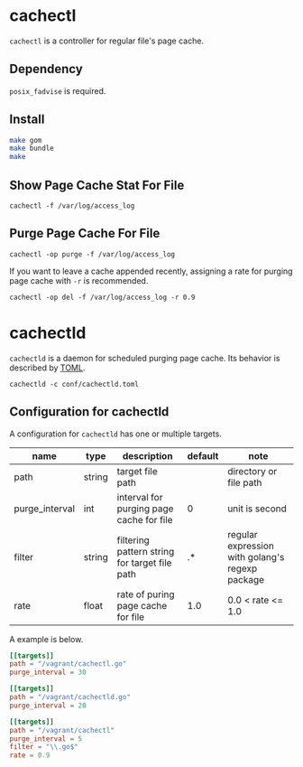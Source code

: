 # cachectl

`cachectl` is a controller for regular file's page cache. 

## Dependency

`posix_fadvise` is required.

## Install

```bash
make gom
make bundle
make
```

## Show Page Cache Stat For File

```
cachectl -f /var/log/access_log
```

## Purge Page Cache For File

```
cachectl -op purge -f /var/log/access_log
```

If you want to leave a cache appended recently, assigning a rate for purging page cache with `-r` is recommended.

```
cachectl -op del -f /var/log/access_log -r 0.9
```

# cachectld

`cachectld` is a daemon for scheduled purging page cache. Its behavior is described by [TOML](https://github.com/toml-lang/toml).

```
cachectld -c conf/cachectld.toml
```

## Configuration for cachectld

A configuration for `cachectld` has one or multiple targets.

|name          |type  |description                                  |default|note                                           |
|--------------|------|---------------------------------------------|-------|-----------------------------------------------|
|path          |string|target file path                             |       |directory or file path                         |
|purge_interval|int   |interval for purging page cache for file     |0      |unit is second                                 |
|filter        |string|filtering pattern string for target file path|.*     |regular expression with golang's regexp package|
|rate          |float |rate of puring page cache for file           |1.0    |0.0 < rate <= 1.0                              |

A example is below.

```toml
[[targets]]
path = "/vagrant/cachectl.go"
purge_interval = 30

[[targets]]
path = "/vagrant/cachectld.go"
purge_interval = 20

[[targets]]
path = "/vagrant/cachectl"
purge_interval = 5
filter = "\\.go$"
rate = 0.9
```
